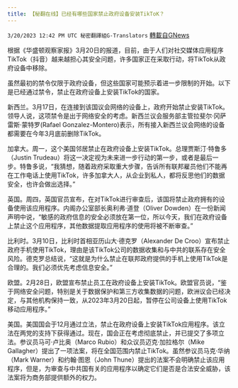 ```yaml
---
title: 【秘翻在线】已经有哪些国家禁止政府设备安装TikToK？
---
```

`3/20/2023 12:42 PM UTC 秘密翻譯組G-Translators` [轉載自GNews](https://gnews.org/articles/1029882)

根据《华盛顿观察家报》3月20日的报道，目前，由于人们对社交媒体应用程序TikTok（抖音）越来越担心其安全问题，许多国家正在采取行动，将TikTok从政府设备中移除。

虽然最初的禁令仅限于政府设备，但这些国家可能预示着进一步限制的开始。以下是已经通过禁令，禁止在政府设备上安装TikTok的国家。

新西兰。3月17日，在连接到该国议会网络的设备上，政府开始禁止安装TikTok。领导人说，这项禁令是出于网络安全的考虑。新西兰议会服务部主管拉斐尔·冈萨雷斯·蒙特罗(Rafael Gonzalez-Montero)表示，所有接入新西兰议会网络的设备都需要在今年3月底前删除TikTok。

加拿大。周一，这个美国邻居禁止在政府设备上安装TikTok。总理贾斯汀·特鲁多（Justin Trudeau）将这一决定视为未来进一步行动的第一步，或者是最后一步。特鲁多说，“我猜想，随着政府采取重大步骤，告诉所有联邦雇员他们不能再在工作电话上使用TikTok，许多加拿大人，从企业到私人，都将反思他们的数据安全，也许会做出选择。”

英国。周四，英国官员宣布，在对TikTok进行审查后，该国将禁止政府拥有的设备使用该应用程序。内阁办公室部长奥利弗·道登（Oliver Dowden）在一份新闻声明中说，“敏感的政府信息的安全必须放在第一位，所以今天，我们在政府设备上禁止这个应用程序，其他数据提取应用程序的使用将被不断审查。”

比利时。3月10日，比利时首相亚历山大·德克罗（Alexander De Croo）宣布禁止政府手机使用TikTok，理由是该TikTok公司的数据收集和与中共的联系存在安全风险。德克罗总结说，“这就是为什么禁止在联邦政府提供的手机上使用TikTok是合理的。我们必须优先考虑信息安全。”

欧盟。2月28日，欧盟宣布禁止员工在政府设备上安装TikTok。欧盟官员说，“鉴于网络安全问题，特别是关于数据保护和第三方收集数据的问题，欧洲议会已经决定，与其他机构保持一致，从2023年3月20日起，暂停在公司设备上使用TikTok移动应用程序。”

美国。美国国会于12月通过立法，禁止在政府设备上安装TikTok应用程序。该立法在两党的支持下获得通过。现在，国会正在考虑彻底禁止，并已提交了多项立法。参议员马可·卢比奥（Marco Rubio）和众议员迈克·加拉格尔（Mike Gallagher）提出了一项法案，将在全国范围内禁止TikTok。虽然参议员马克·华纳（Mark Warner）和约翰·图恩（John Thune）提出的法案不会明确禁止该应用程序，但是，为审查与中共国有关的应用程序以确定它们是否是合法安全威胁，该法案将为商务部提供额外的权力。

